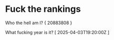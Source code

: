 # Fuck the rankings

Who the hell am I?
{ 20883808 }

What fucking year is it?
[ 2025-04-03T19:20:00Z ]
